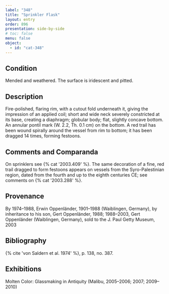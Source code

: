 ```yaml
---
label: "348"
title: "Sprinkler Flask"
layout: entry
order: 896
presentation: side-by-side
# toc: false
menu: false
object:
  - id: "cat-348"
---
```


## Condition

Mended and weathered. The surface is iridescent and pitted.

## Description

Fire-polished, flaring rim, with a cutout fold underneath it, giving the impression of an applied coil; short and wide neck severely constricted at its base, creating a diaphragm; globular body; flat, slightly concave bottom. An annular pontil mark (W. 2.2, Th. 0.1 cm) on the bottom. A red trail has been wound spirally around the vessel from rim to bottom; it has been dragged 14 times, forming festoons.

## Comments and Comparanda

On sprinklers see {% cat '2003.409' %}. The same decoration of a fine, red trail dragged to form festoons appears on vessels from the Syro-Palestinian region, dated from the fourth and up to the eighth centuries CE; see comments on {% cat '2003.288' %}.

## Provenance

By 1974–1988, Erwin Oppenländer, 1901–1988 (Waiblingen, Germany), by inheritance to his son, Gert Oppenländer, 1988; 1988–2003, Gert Oppenländer (Waiblingen, Germany), sold to the J. Paul Getty Museum, 2003

## Bibliography

{% cite 'von Saldern et al. 1974' %}, p. 138, no. 387.

## Exhibitions

Molten Color: Glassmaking in Antiquity (Malibu, 2005–2006; 2007; 2009–2010)